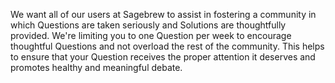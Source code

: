We want all of our users at Sagebrew to assist in fostering a community in 
which Questions are taken seriously and Solutions are thoughtfully provided. 
We're limiting you to one Question per week to encourage thoughtful Questions 
and not overload the rest of the community. This helps to ensure 
that your Question receives the proper attention it deserves and promotes 
healthy and meaningful debate.